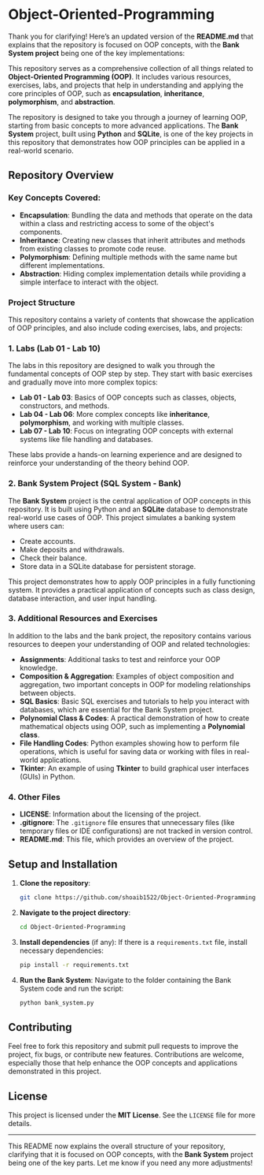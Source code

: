 # Object-Oriented-Programming
Thank you for clarifying! Here’s an updated version of the **README.md** that explains that the repository is focused on OOP concepts, with the **Bank System project** being one of the key implementations:

This repository serves as a comprehensive collection of all things related to **Object-Oriented Programming (OOP)**. It includes various resources, exercises, labs, and projects that help in understanding and applying the core principles of OOP, such as **encapsulation**, **inheritance**, **polymorphism**, and **abstraction**.

The repository is designed to take you through a journey of learning OOP, starting from basic concepts to more advanced applications. The **Bank System** project, built using **Python** and **SQLite**, is one of the key projects in this repository that demonstrates how OOP principles can be applied in a real-world scenario.

## Repository Overview

### Key Concepts Covered:
- **Encapsulation**: Bundling the data and methods that operate on the data within a class and restricting access to some of the object's components.
- **Inheritance**: Creating new classes that inherit attributes and methods from existing classes to promote code reuse.
- **Polymorphism**: Defining multiple methods with the same name but different implementations.
- **Abstraction**: Hiding complex implementation details while providing a simple interface to interact with the object.

### Project Structure

This repository contains a variety of contents that showcase the application of OOP principles, and also include coding exercises, labs, and projects:

### 1. **Labs (Lab 01 - Lab 10)**
The labs in this repository are designed to walk you through the fundamental concepts of OOP step by step. They start with basic exercises and gradually move into more complex topics:
- **Lab 01 - Lab 03**: Basics of OOP concepts such as classes, objects, constructors, and methods.
- **Lab 04 - Lab 06**: More complex concepts like **inheritance**, **polymorphism**, and working with multiple classes.
- **Lab 07 - Lab 10**: Focus on integrating OOP concepts with external systems like file handling and databases.

These labs provide a hands-on learning experience and are designed to reinforce your understanding of the theory behind OOP.

### 2. **Bank System Project (SQL System - Bank)**
The **Bank System** project is the central application of OOP concepts in this repository. It is built using Python and an **SQLite** database to demonstrate real-world use cases of OOP. This project simulates a banking system where users can:
- Create accounts.
- Make deposits and withdrawals.
- Check their balance.
- Store data in a SQLite database for persistent storage.

This project demonstrates how to apply OOP principles in a fully functioning system. It provides a practical application of concepts such as class design, database interaction, and user input handling.

### 3. **Additional Resources and Exercises**
In addition to the labs and the bank project, the repository contains various resources to deepen your understanding of OOP and related technologies:
- **Assignments**: Additional tasks to test and reinforce your OOP knowledge.
- **Composition & Aggregation**: Examples of object composition and aggregation, two important concepts in OOP for modeling relationships between objects.
- **SQL Basics**: Basic SQL exercises and tutorials to help you interact with databases, which are essential for the Bank System project.
- **Polynomial Class & Codes**: A practical demonstration of how to create mathematical objects using OOP, such as implementing a **Polynomial class**.
- **File Handling Codes**: Python examples showing how to perform file operations, which is useful for saving data or working with files in real-world applications.
- **Tkinter**: An example of using **Tkinter** to build graphical user interfaces (GUIs) in Python.

### 4. **Other Files**
- **LICENSE**: Information about the licensing of the project.
- **.gitignore**: The `.gitignore` file ensures that unnecessary files (like temporary files or IDE configurations) are not tracked in version control.
- **README.md**: This file, which provides an overview of the project.

## Setup and Installation

1. **Clone the repository**:
   ```bash
   git clone https://github.com/shoaib1522/Object-Oriented-Programming.git
   ```

2. **Navigate to the project directory**:
   ```bash
   cd Object-Oriented-Programming
   ```

3. **Install dependencies** (if any):
   If there is a `requirements.txt` file, install necessary dependencies:
   ```bash
   pip install -r requirements.txt
   ```

4. **Run the Bank System**:
   Navigate to the folder containing the Bank System code and run the script:
   ```bash
   python bank_system.py
   ```

## Contributing

Feel free to fork this repository and submit pull requests to improve the project, fix bugs, or contribute new features. Contributions are welcome, especially those that help enhance the OOP concepts and applications demonstrated in this project.

## License

This project is licensed under the **MIT License**. See the `LICENSE` file for more details.

---

This README now explains the overall structure of your repository, clarifying that it is focused on OOP concepts, with the **Bank System** project being one of the key parts. Let me know if you need any more adjustments!
